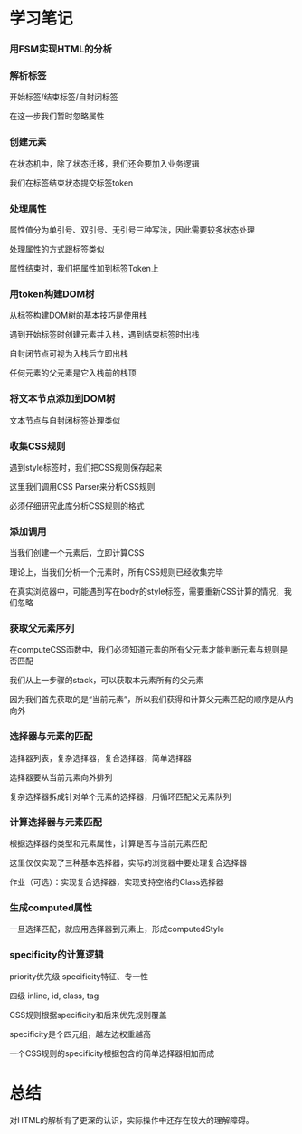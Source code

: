 # 学习笔记

### 用FSM实现HTML的分析

### 解析标签

开始标签/结束标签/自封闭标签

在这一步我们暂时忽略属性

### 创建元素

在状态机中，除了状态迁移，我们还会要加入业务逻辑

我们在标签结束状态提交标签token

### 处理属性

属性值分为单引号、双引号、无引号三种写法，因此需要较多状态处理

处理属性的方式跟标签类似

属性结束时，我们把属性加到标签Token上

### 用token构建DOM树

从标签构建DOM树的基本技巧是使用栈

遇到开始标签时创建元素并入栈，遇到结束标签时出栈

自封闭节点可视为入栈后立即出栈

任何元素的父元素是它入栈前的栈顶

### 将文本节点添加到DOM树

文本节点与自封闭标签处理类似

### 收集CSS规则

遇到style标签时，我们把CSS规则保存起来

这里我们调用CSS Parser来分析CSS规则

必须仔细研究此库分析CSS规则的格式

### 添加调用

当我们创建一个元素后，立即计算CSS

理论上，当我们分析一个元素时，所有CSS规则已经收集完毕

在真实浏览器中，可能遇到写在body的style标签，需要重新CSS计算的情况，我们忽略

### 获取父元素序列

在computeCSS函数中，我们必须知道元素的所有父元素才能判断元素与规则是否匹配

我们从上一步骤的stack，可以获取本元素所有的父元素

因为我们首先获取的是“当前元素”，所以我们获得和计算父元素匹配的顺序是从内向外

### 选择器与元素的匹配

选择器列表，复杂选择器，复合选择器，简单选择器

选择器要从当前元素向外排列

复杂选择器拆成针对单个元素的选择器，用循环匹配父元素队列

### 计算选择器与元素匹配

根据选择器的类型和元素属性，计算是否与当前元素匹配

这里仅仅实现了三种基本选择器，实际的浏览器中要处理复合选择器

作业（可选）：实现复合选择器，实现支持空格的Class选择器

### 生成computed属性

一旦选择匹配，就应用选择器到元素上，形成computedStyle

### specificity的计算逻辑

priority优先级 specificity特征、专一性

四级 inline, id, class, tag

CSS规则根据specificity和后来优先规则覆盖

specificity是个四元组，越左边权重越高

一个CSS规则的specificity根据包含的简单选择器相加而成

# 总结

对HTML的解析有了更深的认识，实际操作中还存在较大的理解障碍。